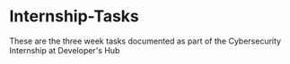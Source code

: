 # Internship-Tasks
These are the three week tasks documented as part of the Cybersecurity Internship at Developer's Hub
